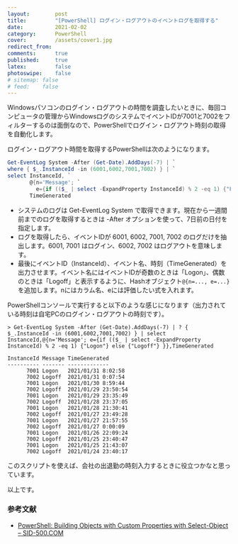 ```yaml
---
layout:        post
title:         "[PowerShell] ログイン・ログアウトのイベントログを取得する"
date:          2021-02-02
category:      PowerShell
cover:         /assets/cover1.jpg
redirect_from:
comments:      true
published:     true
latex:         false
photoswipe:    false
# sitemap: false
# feed:    false
---
```


Windowsパソコンのログイン・ログアウトの時間を調査したいときに、毎回コンピュータの管理からWindowsログのシステムでイベントIDが7001と7002をフィルターするのは面倒なので、PowerShellでログイン・ログアウト時刻の取得を自動化します。

ログイン・ログアウト時間を取得するPowerShellは次のようになります。

```powershell
Get-EventLog System -After (Get-Date).AddDays(-7) | `
where { $_.InstanceId -in (6001,6002,7001,7002) } | `
select InstanceId, `
       @{n='Message'; `
         e={if (($_ | select -ExpandProperty InstanceId) % 2 -eq 1) {"Logon"} else {"Logoff"} }}, `
       TimeGenerated
```

- システムのログは Get-EventLog System で取得できます。現在から一週間前までのログを取得するときは -After オプションを使って、7日前の日付を指定します。
- ログを取得したら、イベントIDが 6001, 6002, 7001, 7002 のログだけを抽出します。6001, 7001 はログイン、6002, 7002 はログアウトを意味します。
- 最後にイベントID（InstanceId）、イベント名、時刻（TimeGenerated）を出力させます。イベント名にはイベントIDが奇数のときは「Logon」、偶数のときは「Logoff」と表示するように、Hashオブジェクト`@{n=..., e=...}`を追加します。nにはカラム名、eには評価したい式を入れます。

PowerShellコンソールで実行すると以下のような感じになります（出力されている時刻は自宅PCのログイン・ログアウトの時刻です）。

```
> Get-EventLog System -After (Get-Date).AddDays(-7) | ? { $_.InstanceId -in (6001,6002,7001,7002) } | select InstanceId,@{n='Message'; e={if (($_ | select -ExpandProperty InstanceId) % 2 -eq 1) {"Logon"} else {"Logoff"} }},TimeGenerated

InstanceId Message TimeGenerated
---------- ------- -------------
      7001 Logon   2021/01/31 8:02:58
      7002 Logoff  2021/01/31 0:07:54
      7001 Logon   2021/01/30 8:59:44
      7002 Logoff  2021/01/29 23:50:54
      7001 Logon   2021/01/29 23:35:49
      7002 Logoff  2021/01/28 23:37:05
      7001 Logon   2021/01/28 21:30:41
      7002 Logoff  2021/01/27 23:49:28
      7001 Logon   2021/01/27 21:57:55
      7002 Logoff  2021/01/27 0:00:09
      7001 Logon   2021/01/26 22:09:24
      7002 Logoff  2021/01/25 23:40:47
      7001 Logon   2021/01/25 21:43:07
      7002 Logoff  2021/01/24 23:40:17
```

このスクリプトを使えば、会社の出退勤の時刻入力するときに役立つかなと思っています。

以上です。


### 参考文献

- [PowerShell: Building Objects with Custom Properties with Select-Object – SID-500.COM](https://sid-500.com/2018/04/30/powershell-building-objects-with-custom-properties/)
